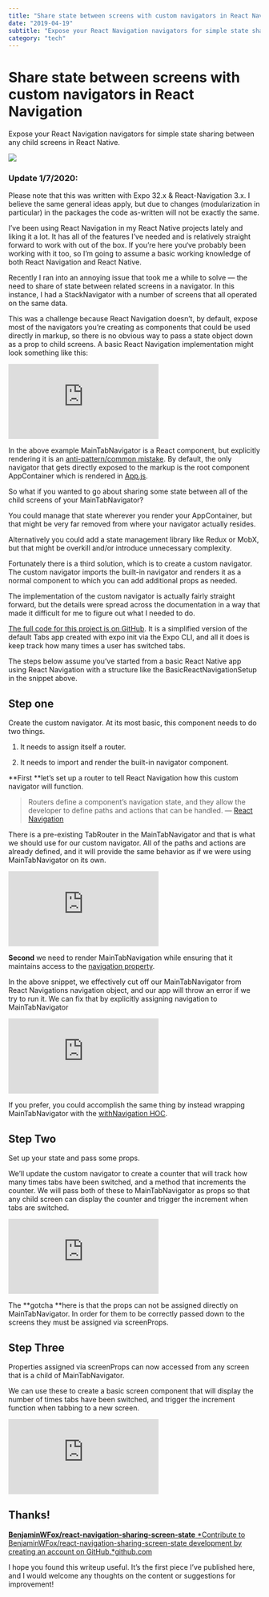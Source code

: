 ```yaml
---
title: "Share state between screens with custom navigators in React Navigation"
date: "2019-04-19"
subtitle: "Expose your React Navigation navigators for simple state sharing between any child screens in React Native."
category: "tech"
---
```


# Share state between screens with custom navigators in React Navigation

Expose your React Navigation navigators for simple state sharing between any child screens in React Native.

![](https://cdn-images-1.medium.com/max/5120/1*rVkhYjY_ug8nKb9rKroCyw.jpeg)

### **Update 1/7/2020:**

Please note that this was written with Expo 32.x & React-Navigation 3.x. I believe the same general ideas apply, but due to changes (modularization in particular) in the packages the code as-written will not be exactly the same.

I’ve been using React Navigation in my React Native projects lately and liking it a lot. It has all of the features I’ve needed and is relatively straight forward to work with out of the box. If you’re here you‘ve probably been working with it too, so I’m going to assume a basic working knowledge of both React Navigation and React Native.

Recently I ran into an annoying issue that took me a while to solve — the need to share of state between related screens in a navigator. In this instance, I had a StackNavigator with a number of screens that all operated on the same data.

This was a challenge because React Navigation doesn’t, by default, expose most of the navigators you’re creating as components that could be used directly in markup, so there is no obvious way to pass a state object down as a prop to child screens. A basic React Navigation implementation might look something like this:

<iframe src="https://medium.com/media/7c932c7f680f90cb2cd6ad2e8d513eab" frameborder=0></iframe>

In the above example MainTabNavigator is a React component, but explicitly rendering it is an [anti-pattern/common mistake](https://reactnavigation.org/docs/en/common-mistakes.html). By default, the only navigator that gets directly exposed to the markup is the root component AppContainer which is rendered in [App.js](https://github.com/BenjaminWFox/react-navigation-sharing-screen-state/blob/master/App.js).

So what if you wanted to go about sharing some state between all of the child screens of your MainTabNavigator?

You could manage that state wherever you render your AppContainer, but that might be very far removed from where your navigator actually resides.

Alternatively you could add a state management library like Redux or MobX, but that might be overkill and/or introduce unnecessary complexity.

Fortunately there is a third solution, which is to create a custom navigator. The custom navigator imports the built-in navigator and renders it as a normal component to which you can add additional props as needed.

The implementation of the custom navigator is actually fairly straight forward, but the details were spread across the documentation in a way that made it difficult for me to figure out what I needed to do.

[The full code for this project is on GitHub](https://github.com/BenjaminWFox/react-navigation-sharing-screen-state). It is a simplified version of the default Tabs app created with expo init via the Expo CLI, and all it does is keep track how many times a user has switched tabs.

The steps below assume you’ve started from a basic React Native app using React Navigation with a structure like the BasicReactNavigationSetup in the snippet above.

## **Step one**

Create the custom navigator. At its most basic, this component needs to do two things.

1. It needs to assign itself a router.

1. It needs to import and render the built-in navigator component.

**First **let’s set up a router to tell React Navigation how this custom navigator will function.
> Routers define a component’s navigation state, and they allow the developer to define paths and actions that can be handled. — [React Navigation](https://reactnavigation.org/docs/en/routers.html)

There is a pre-existing TabRouter in the MainTabNavigator and that is what we should use for our custom navigator. All of the paths and actions are already defined, and it will provide the same behavior as if we were using MainTabNavigator on its own.

<iframe src="https://medium.com/media/06de934372c50b1771a864a3f2af882e" frameborder=0></iframe>

**Second** we need to render MainTabNavigation while ensuring that it maintains access to the [navigation property](https://reactnavigation.org/docs/en/navigation-prop.html).

In the above snippet, we effectively cut off our MainTabNavigator from React Navigations navigation object, and our app will throw an error if we try to run it. We can fix that by explicitly assigning navigation to MainTabNavigator

<iframe src="https://medium.com/media/f3129f5baec5462c5affafb3c132ba61" frameborder=0></iframe>

If you prefer, you could accomplish the same thing by instead wrapping MainTabNavigator with the [withNavigation HOC](https://reactnavigation.org/docs/en/with-navigation.html).

## Step Two

Set up your state and pass some props.

We’ll update the custom navigator to create a counter that will track how many times tabs have been switched, and a method that increments the counter. We will pass both of these to MainTabNavigator as props so that any child screen can display the counter and trigger the increment when tabs are switched.

<iframe src="https://medium.com/media/f5f935b79497d0e299ea83e3bcc16fcf" frameborder=0></iframe>

The **gotcha **here is that the props can not be assigned directly on MainTabNavigator. In order for them to be correctly passed down to the screens they must be assigned via screenProps.

## Step Three

Properties assigned via screenProps can now accessed from any screen that is a child of MainTabNavigator.

We can use these to create a basic screen component that will display the number of times tabs have been switched, and trigger the increment function when tabbing to a new screen.

<iframe src="https://medium.com/media/2ea1c8b426d701a91f1db3b27a5d762d" frameborder=0></iframe>

## Thanks!
[**BenjaminWFox/react-navigation-sharing-screen-state**
*Contribute to BenjaminWFox/react-navigation-sharing-screen-state development by creating an account on GitHub.*github.com](https://github.com/BenjaminWFox/react-navigation-sharing-screen-state)

I hope you found this writeup useful. It’s the first piece I’ve published here, and I would welcome any thoughts on the content or suggestions for improvement!
